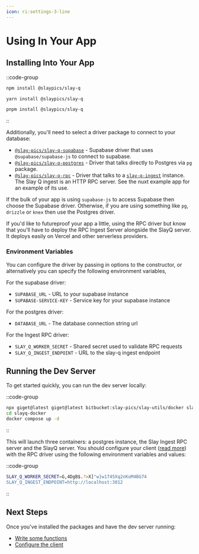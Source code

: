 ```yaml
---
icon: ri:settings-3-line
---
```


# Using In Your App


## Installing Into Your App

::code-group

```bash [npm]
npm install @slaypics/slay-q
```

```bash [yarn]
yarn install @slaypics/slay-q
```

```bash [pnpm]
pnpm install @slaypics/slay-q
```

::

Additionally, you'll need to select a driver package to connect to your database:

* [`@slay-pics/slay-q-supabase`](https://www.npmjs.com/package/@slay-pics/slay-q-supabase) - Supabase driver that uses `@supabase/supabase-js` to connect to supabase.
* [`@slay-pics/slay-q-postgres`](https://www.npmjs.com/package/@slay-pics/slay-q-postgres) - Driver that talks directly to Postgres via `pg` package.
* [`@slay-pics/slay-q-rpc`](https://www.npmjs.com/package/@slay-pics/slay-q-rpc) - Driver that talks to a [`slay-q-ingest`](https://bitbucket.org/slay-pics/slay-utils/src/main/apps/slay-q-ingest/) instance.  The Slay Q ingest is an HTTP RPC server.  See the nuxt example app for an example of its use.

If the bulk of your app is using `supabase-js` to access Supabase then choose the Supabase driver.  Otherwise, if you are using
something like `pg`, `drizzle` or `knex` then use the Postgres driver.

If you'd like to futureproof your app a little, using the RPC driver but know that you'll have to deploy the RPC Ingest Server
alongside the SlayQ server.  It deploys easily on Vercel and other serverless providers.

### Environment Variables
You can configure the driver by passing in options to the constructor, or alternatively you can specify the following environment variables,

For the supabase driver:

* `SUPABASE_URL` - URL to your supabase instance
* `SUPABASE-SERVICE-KEY` - Service key for your supabase instance

For the postgres driver:

* `DATABASE_URL` - The database connection string url

For the Ingest RPC driver:

* `SLAY_Q_WORKER_SECRET` - Shared secret used to validate RPC requests
* `SLAY_Q_INGEST_ENDPOINT` - URL to the slay-q ingest endpoint

## Running the Dev Server
To get started quickly, you can run the dev server locally:

::code-group

```bash [shell]
npx giget@latest giget@latest bitbucket:slay-pics/slay-utils/docker slayq-docker
cd slayq-docker
docker compose up -d
```
::

This will launch three containers: a postgres instance, the Slay Ingest RPC server and the SlayQ server.  You should configure
your client ([read more](/guide/server)) with the RPC driver using the following environment variables and values:

::code-group
```bash [.env]
SLAY_Q_WORKER_SECRET=G,4DgB$.?>X]"w}w1745Xq2nKoM4BG74
SLAY_Q_INGEST_ENDPOINT=http://localhost:3012
```

::


## Next Steps
Once you've installed the packages and have the dev server running:

* [Write some functions](/guide/functions)
* [Configure the client](/guide/client)

